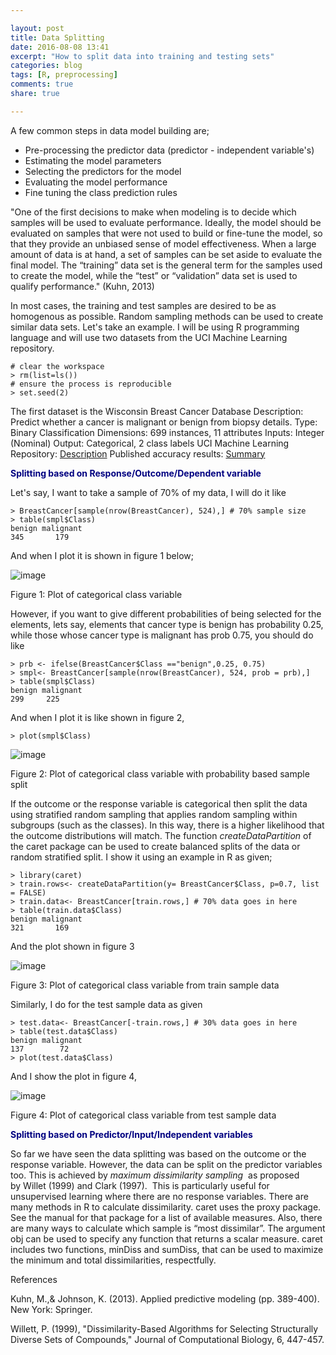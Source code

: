 ```yaml
---

layout: post
title: Data Splitting
date: 2016-08-08 13:41
excerpt: "How to split data into training and testing sets"
categories: blog
tags: [R, preprocessing]
comments: true
share: true

---
```

A few common steps in data model building are;
<ul>
	<li>Pre-processing the predictor data (predictor - independent variable's)</li>
	<li>Estimating the model parameters</li>
	<li>Selecting the predictors for the model</li>
	<li>Evaluating the model performance</li>
	<li>Fine tuning the class prediction rules</li>
</ul>
"One of the first decisions to make when modeling is to decide which samples will be used to evaluate performance. Ideally, the model should be evaluated on samples that were not used to build or fine-tune the model, so that they provide an unbiased sense of model effectiveness. When a large amount of data is at hand, a set of samples can be set aside to evaluate the final model. The “training” data set is the general term for the samples used to create the model, while the “test” or “validation” data set is used to qualify performance." (Kuhn, 2013)

In most cases, the training and test samples are desired to be as homogenous as possible. Random sampling methods can be used to create similar data sets.
Let's take an example. I will be using R programming language and will use two datasets from the UCI Machine Learning repository.

	# clear the workspace
	> rm(list=ls())
	# ensure the process is reproducible
	> set.seed(2)

The first dataset is the Wisconsin Breast Cancer Database
Description: Predict whether a cancer is malignant or benign from biopsy details.
Type: Binary Classification
Dimensions: 699 instances, 11 attributes
Inputs: Integer (Nominal)
Output: Categorical, 2 class labels
UCI Machine Learning Repository: <a href="https://archive.ics.uci.edu/ml/datasets/Breast+Cancer+Wisconsin+(Original)" target="_blank">Description</a>
Published accuracy results: <a href="http://www.is.umk.pl/projects/datasets.html#Wisconsin" target="_blank">Summary</a>

<span style="color:#000080;"><strong>Splitting based on Response/Outcome/Dependent variable</strong></span>

Let's say, I want to take a sample of 70% of my data, I will do it like

	> BreastCancer[sample(nrow(BreastCancer), 524),] # 70% sample size
	> table(smpl$Class)
	benign malignant
	345       179

<p style="text-align:left;">And when I plot it is shown in figure 1 below;</p>

![image](https://duttashi.github.io/images/data-split-1.png)

Figure 1: Plot of categorical class variable

<p style="text-align:left;">However, if you want to give different probabilities of being selected for the elements, lets say, elements that cancer type is benign has probability 0.25, while those whose cancer type is malignant has prob 0.75, you should do like</p>

	> prb <- ifelse(BreastCancer$Class =="benign",0.25, 0.75)
	> smpl<- BreastCancer[sample(nrow(BreastCancer), 524, prob = prb),]
	> table(smpl$Class)
	benign malignant
	299     225

<p style="text-align:left;">And when I plot it is like shown in figure 2,</p>

	> plot(smpl$Class)

<p style="text-align:left;">

![image](https://duttashi.github.io/images/data-split-1-1.png)

Figure 2: Plot of categorical class variable with probability based sample split

If the outcome or the response variable is categorical then split the data using stratified random sampling that applies random sampling within subgroups (such as the classes). In this way, there is a higher likelihood that the outcome distributions will match. The function <em>createDataPartition </em>of the caret package can be used to create balanced splits of the data or random stratified split. I show it using an example in R as given;

	> library(caret)
	> train.rows<- createDataPartition(y= BreastCancer$Class, p=0.7, list = FALSE)
	> train.data<- BreastCancer[train.rows,] # 70% data goes in here
	> table(train.data$Class)
	benign malignant
	321       169

And the plot shown in figure 3

![image](https://duttashi.github.io/images/data-split-2-train.png)

Figure 3: Plot of categorical class variable from train sample data

Similarly, I do for the test sample data as given

	> test.data<- BreastCancer[-train.rows,] # 30% data goes in here
	> table(test.data$Class)
	benign malignant
	137        72
	> plot(test.data$Class)

And I show the plot in figure 4,

![image](https://duttashi.github.io/images/data-split-2-test.png)

Figure 4: Plot of categorical class variable from test sample data

<span style="color:#000080;"><strong>Splitting based on Predictor/Input/Independent variables</strong></span>

So far we have seen the data splitting was based on the outcome or the response variable. However, the data can be split on the predictor variables too. This is achieved by <em>maximum dissimilarity sampling </em> as proposed by Willet (1999) and Clark (1997).  This is particularly useful for unsupervised learning where there are no response variables. There are many methods in R to calculate dissimilarity. caret uses the proxy package. See the manual for that package for a list of available measures. Also, there are many ways to calculate which sample is “most dissimilar”. The argument obj can be used to specify any function that returns a scalar measure. caret includes two functions, minDiss and sumDiss, that can be used to maximize the minimum and total dissimilarities, respectfully.

References

Kuhn, M.,&amp; Johnson, K. (2013). Applied predictive modeling (pp. 389-400). New York: Springer.

Willett, P. (1999), "Dissimilarity-Based Algorithms for Selecting Structurally Diverse Sets of Compounds," Journal of Computational Biology, 6, 447-457.
